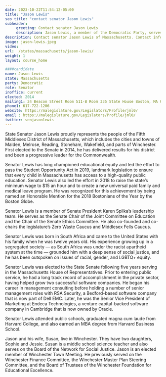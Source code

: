 ```yaml
---
date: 2023-10-22T11:54:12-05:00
title: "Jason Lewis"
seo_title: "contact senator Jason Lewis"
subheader:
     greeting: Contact senator Jason Lewis
     description: Jason Lewis, a member of the Democratic Party, serves in the Massachusetts State Senate, representing the 5th Middlesex District. He assumed office on April 17, 2014, and his current term is set to end on January 1, 2025.
description: Contact senator Jason Lewis of Massachusetts. Contact information for Jason Lewis includes email address, phone number, and mailing address.
image: jason-lewis.jpeg
video:
url:  /states/massachusetts/jason-lewis/
weight: 1
layout: course_home

####candidate
name: Jason Lewis
state: Massachusetts
party: Democratic
role: Senator
inoffice: current
elected: 2014
mailing1: 24 Beacon Street Room 511-B Room 335 State House Boston, MA 02133
phone1: 617-722-1206
website: https://malegislature.gov/Legislators/Profile/jml0/
email : https://malegislature.gov/Legislators/Profile/jml0/
twitter: senjasonlewis
---
```


State Senator Jason Lewis proudly represents the people of the Fifth Middlesex District of Massachusetts, which includes the cities and towns of Malden, Melrose, Reading, Stoneham, Wakefield, and parts of Winchester. First elected to the Senate in 2014, he has delivered results for his district and been a progressive leader for the Commonwealth.

Senator Lewis has long championed educational equity and led the effort to pass the Student Opportunity Act in 2019, landmark legislation to ensure that every child in Massachusetts has access to a high-quality public education. Senator Lewis also led the effort in 2018 to raise the state’s minimum wage to $15 an hour and to create a new universal paid family and medical leave program. He was recognized for this achievement by being named an Honorable Mention for the 2018 Bostonians of the Year by the Boston Globe.

Senator Lewis is a member of Senate President Karen Spilka’s leadership team. He serves as the Senate Chair of the Joint Committee on Education and the Chair of the Senate Ethics Committee. He also co-founded and co-chairs the legislature’s Zero Waste Caucus and Middlesex Fells Caucus.

Senator Lewis was born in South Africa and came to the United States with his family when he was twelve years old. His experience growing up in a segregated society — as South Africa was under the racist apartheid system at the time — grounded him with a deep sense of social justice, and he has been outspoken on issues of racial, gender, and LGBTQ+ equity.

Senator Lewis was elected to the State Senate following five years serving in the Massachusetts House of Representatives. Prior to entering public service, he had a long track record of accomplishment in the private sector, having helped grow two successful software companies. He began his career in management consulting before holding a number of senior management roles with RSA Security, a Bedford-based software company that is now part of Dell EMC. Later, he was the Senior Vice President of Marketing at Endeca Technologies, a venture capital-backed software company in Cambridge that is now owned by Oracle.

Senator Lewis attended public schools, graduated magna cum laude from Harvard College, and also earned an MBA degree from Harvard Business School.

Jason and his wife, Susan, live in Winchester. They have two daughters, Sophie and Jessie. Susan is a middle school science teacher and also serves on the Board of the Network for Social Justice. Jason is an elected member of Winchester Town Meeting. He previously served on the Winchester Finance Committee, the Winchester Master Plan Steering Committee, and the Board of Trustees of the Winchester Foundation for Educational Excellence.
